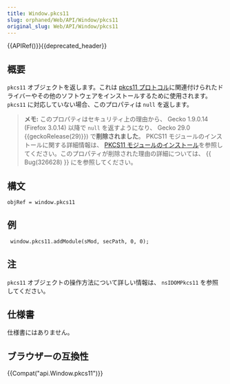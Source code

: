 ```yaml
---
title: Window.pkcs11
slug: orphaned/Web/API/Window/pkcs11
original_slug: Web/API/Window/pkcs11
---
```


{{APIRef()}}{{deprecated_header}}

## 概要

`pkcs11` オブジェクトを返します。これは [pkcs11 プロトコル](/ja/docs/Pkcs11_protocol)に関連付けられたドライバーやその他のソフトウェアをインストールするために使用されます。 `pkcs11` に対応していない場合、このプロパティは `null` を返します。

> **メモ:** このプロパティはセキュリティ上の理由から、 Gecko 1.9.0.14 (Firefox 3.0.14) 以降で `null` を返すようになり、 Gecko 29.0 {{geckoRelease(29)}}) で**削除されました**。 PKCS11 モジュールのインストールに関する詳細情報は、 [PKCS11 モジュールのインストール](/ja/docs/PKCS11_Module_Installation)を参照してください。このプロパティが削除された理由の詳細については、 {{ Bug(326628) }} にを参照してください。

## 構文

```
objRef = window.pkcs11
```

## 例

```
 window.pkcs11.addModule(sMod, secPath, 0, 0);
```

## 注

`pkcs11` オブジェクトの操作方法について詳しい情報は、 `nsIDOMPkcs11` を参照してください。

## 仕様書

仕様書にはありません。

## ブラウザーの互換性

{{Compat("api.Window.pkcs11")}}
